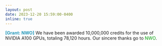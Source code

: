 ```yaml
---
layout: post
date: 2023-12-20 15:59:00-0400
inline: true
---
```


<span style="color:#2698BA;"><b>[Grant: NWO]</b>  </span> We have been awarded 10,000,000 credits for the use of NVIDIA A100 GPUs, totaling 78,120 hours. Our sincere thanks go to <span style='color:#009f06;'>NWO</span>.

